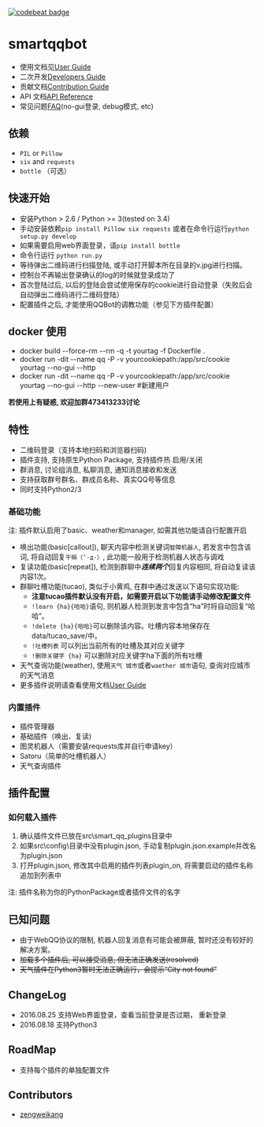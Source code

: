 [![codebeat badge](https://codebeat.co/badges/c5e21e46-d384-4e1b-a819-b2b356cfd740)](https://codebeat.co/projects/github-com-17192175113-qqrobot-master)
# smartqqbot

+ 使用文档见[User Guide](resources/UserGuide.md)
+ 二次开发[Developers Guide](resources/DevelopersGuide.md)
+ 贡献文档[Contribution Guide](resources/ContributionGuide.md)
+ API 文档[API Reference](resources/API.md)
+ 常见问题[FAQ](resources/FAQ.md)(no-gui登录, debug模式, etc)

## 依赖
+ `PIL` or `Pillow`
+ `six` and `requests`
+ `bottle` （可选）

## 快速开始
+ 安装Python \> 2.6 / Python \>= 3(tested on 3.4)
+ 手动安装依赖`pip install Pillow six requests` 或者在命令行运行`python setup.py develop`
+ 如果需要启用web界面登录，请`pip install bottle`
+ 命令行运行 `python run.py`
+ 等待弹出二维码进行扫描登陆, 或手动打开脚本所在目录的v.jpg进行扫描。
+ 控制台不再输出登录确认的log的时候就登录成功了
+ 首次登陆过后, 以后的登陆会尝试使用保存的cookie进行自动登录（失败后会自动弹出二维码进行二维码登陆）
+ 配置插件之后, 才能使用QQBot的调教功能（参见下方插件配置）

## docker 使用  
+ docker build --force-rm --rm -q -t yourtag -f Dockerfile .  
+ docker run -dit --name qq -P -v yourcookiepath:/app/src/cookie yourtag  --no-gui --http
+ docker run -dit --name qq -P -v yourcookiepath:/app/src/cookie yourtag --no-gui --http --new-user #新建用户  

**若使用上有疑惑, 欢迎加群473413233讨论**

## 特性

+ 二维码登录（支持本地扫码和浏览器扫码)
+ 插件支持, 支持原生Python Package, 支持插件热 启用/关闭
+ 群消息, 讨论组消息, 私聊消息, 通知消息接收和发送
+ 支持获取群号群名、群成员名称、真实QQ号等信息
+ 同时支持Python2/3

### 基础功能
注: 插件默认启用了basic、weather和manager, 如需其他功能请自行配置开启

+ 唤出功能(basic[callout]), 聊天内容中检测关键词`智障机器人`, 若发言中包含该词, 将自动回复`干嘛（‘·д·）`, 此功能一般用于检测机器人状态与调戏
+ 复读功能(basic[repeat]), 检测到群聊中***连续两个***回复内容相同, 将自动复读该内容1次。
+ 群聊吐槽功能(tucao), 类似于小黄鸡, 在群中通过发送以下语句实现功能:
    + **注意tucao插件默认没有开启，如需要开启以下功能请手动修改配置文件**
    + `!learn {ha}{哈哈}`语句, 则机器人检测到发言中包含“ha”时将自动回复“哈哈”。
    + `!delete {ha}{哈哈}`可以删除该内容。吐槽内容本地保存在data/tucao_save/中。
    + `!吐槽列表` 可以列出当前所有的吐槽及其对应关键字
    + `!删除关键字 {ha}` 可以删除对应关键字ha下面的所有吐槽
+ 天气查询功能(weather), 使用`天气 城市`或者`waether 城市`语句, 查询对应城市的天气消息
+ 更多插件说明请查看使用文档[User Guide](resources/UserGuide.md)

### 内置插件
+ 插件管理器
+ 基础插件（唤出、复读)
+ 图灵机器人（需要安装requests库并自行申请key）
+ Satoru（简单的吐槽机器人）
+ 天气查询插件

## 插件配置
### 如何载入插件

1. 确认插件文件已放在src\\smart\_qq\_plugins目录中
2. 如果src\\config\\目录中没有plugin.json, 手动复制plugin.json.example并改名为plugin.json
3. 打开plugin.json, 修改其中启用的插件列表plugin_on, 将需要启动的插件名称追加到列表中

注: 插件名称为你的PythonPackage或者插件文件的名字

## 已知问题
+ 由于WebQQ协议的限制, 机器人回复消息有可能会被屏蔽, 暂时还没有较好的解决方案。
+ <s>加载多个插件后, 可以接受消息, 但无法正确发送(resolved)</s>
+ <s>天气插件在Python3暂时无法正确运行，会提示“City not found”</s>

## ChangeLog
+ 2016.08.25 支持Web界面登录，查看当前登录是否过期， 重新登录
+ 2016.08.18 支持Python3

## RoadMap

+ 支持每个插件的单独配置文件

## Contributors
+ [zengweikang](https://github.com/17192175113)

